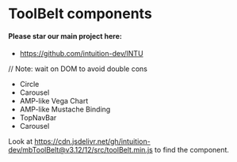 
# ToolBelt components


#### Please star our main project here:
- https://github.com/intuition-dev/INTU


// Note: wait on DOM to avoid double cons

- Circle
- Carousel
- AMP-like Vega Chart 
- AMP-like Mustache Binding
- TopNavBar
- Carousel

Look at https://cdn.jsdelivr.net/gh/intuition-dev/mbToolBelt@v3.12/12/src/toolBelt.min.js to find the component.


